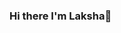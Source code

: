 ### Hi there I'm Laksha👋

<!--
**laksharzky/laksharzky** is a ✨ _special_ ✨ repository because its `README.md` (this file) appears on your GitHub profile.

Here are some ideas to get you started:

- 🌱 I’m currently learning Laravel, Express.js might be next
- 🥅 2021 Goals: Learning more about tech stack and get a good job
- ⚡ Fun fact: I love listening to music
-->
